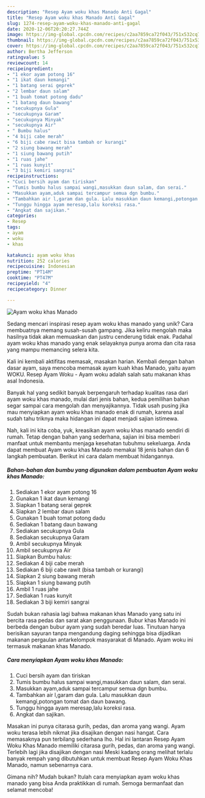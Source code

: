 ```yaml
---
description: "Resep Ayam woku khas Manado Anti Gagal"
title: "Resep Ayam woku khas Manado Anti Gagal"
slug: 1274-resep-ayam-woku-khas-manado-anti-gagal
date: 2020-12-06T20:20:27.744Z
image: https://img-global.cpcdn.com/recipes/c2aa7859ca72f043/751x532cq70/ayam-woku-khas-manado-foto-resep-utama.jpg
thumbnail: https://img-global.cpcdn.com/recipes/c2aa7859ca72f043/751x532cq70/ayam-woku-khas-manado-foto-resep-utama.jpg
cover: https://img-global.cpcdn.com/recipes/c2aa7859ca72f043/751x532cq70/ayam-woku-khas-manado-foto-resep-utama.jpg
author: Bertha Jefferson
ratingvalue: 5
reviewcount: 14
recipeingredient:
- "1 ekor ayam potong 16"
- "1 ikat daun kemangi"
- "1 batang serai geprek"
- "2 lembar daun salam"
- "1 buah tomat potong dadu"
- "1 batang daun bawang"
- "secukupnya Gula"
- "secukupnya Garam"
- "secukupnya Minyak"
- "secukupnya Air"
- " Bumbu halus"
- "4 biji cabe merah"
- "6 biji cabe rawit bisa tambah or kurangi"
- "2 siung bawang merah"
- "1 siung bawang putih"
- "1 ruas jahe"
- "1 ruas kunyit"
- "3 biji kemiri sangrai"
recipeinstructions:
- "Cuci bersih ayam dan tiriskan"
- "Tumis bumbu halus sampai wangi,masukkan daun salam, dan serai."
- "Masukkan ayam,aduk sampai tercampur semua dgn bumbu."
- "Tambahkan air l,garam dan gula. Lalu masukkan daun kemangi,potongan tomat dan daun bawang."
- "Tunggu hingga ayam meresap,lalu koreksi rasa."
- "Angkat dan sajikan."
categories:
- Resep
tags:
- ayam
- woku
- khas

katakunci: ayam woku khas 
nutrition: 252 calories
recipecuisine: Indonesian
preptime: "PT14M"
cooktime: "PT47M"
recipeyield: "4"
recipecategory: Dinner

---
```



![Ayam woku khas Manado](https://img-global.cpcdn.com/recipes/c2aa7859ca72f043/751x532cq70/ayam-woku-khas-manado-foto-resep-utama.jpg)

Sedang mencari inspirasi resep ayam woku khas manado yang unik? Cara membuatnya memang susah-susah gampang. Jika keliru mengolah maka hasilnya tidak akan memuaskan dan justru cenderung tidak enak. Padahal ayam woku khas manado yang enak selayaknya punya aroma dan cita rasa yang mampu memancing selera kita.

Kali ini kembali aktifitas memasak, masakan harian. Kembali dengan bahan dasar ayam, saya mencoba memasak ayam kuah khas Manado, yaitu ayam WOKU. Resep Ayam Woku - Ayam woku adalah salah satu makanan khas asal Indonesia.

Banyak hal yang sedikit banyak berpengaruh terhadap kualitas rasa dari ayam woku khas manado, mulai dari jenis bahan, kedua pemilihan bahan segar sampai cara mengolah dan menyajikannya. Tidak usah pusing jika mau menyiapkan ayam woku khas manado enak di rumah, karena asal sudah tahu triknya maka hidangan ini dapat menjadi sajian istimewa.


Nah, kali ini kita coba, yuk, kreasikan ayam woku khas manado sendiri di rumah. Tetap dengan bahan yang sederhana, sajian ini bisa memberi manfaat untuk membantu menjaga kesehatan tubuhmu sekeluarga. Anda dapat membuat Ayam woku khas Manado memakai 18 jenis bahan dan 6 langkah pembuatan. Berikut ini cara dalam membuat hidangannya.

<!--inarticleads1-->

##### Bahan-bahan dan bumbu yang digunakan dalam pembuatan Ayam woku khas Manado:

1. Sediakan 1 ekor ayam potong 16
1. Gunakan 1 ikat daun kemangi
1. Siapkan 1 batang serai geprek
1. Siapkan 2 lembar daun salam
1. Gunakan 1 buah tomat potong dadu
1. Sediakan 1 batang daun bawang
1. Sediakan secukupnya Gula
1. Sediakan secukupnya Garam
1. Ambil secukupnya Minyak
1. Ambil secukupnya Air
1. Siapkan  Bumbu halus:
1. Sediakan 4 biji cabe merah
1. Sediakan 6 biji cabe rawit (bisa tambah or kurangi)
1. Siapkan 2 siung bawang merah
1. Siapkan 1 siung bawang putih
1. Ambil 1 ruas jahe
1. Sediakan 1 ruas kunyit
1. Sediakan 3 biji kemiri sangrai


Sudah bukan rahasia lagi bahwa makanan khas Manado yang satu ini bercita rasa pedas dan sarat akan penggunaan. Bubur khas Manado ini berbeda dengan bubur ayam yang sudah beredar luas. Tinutuan hanya berisikan sayuran tanpa mengandung daging sehingga bisa dijadikan makanan pergaulan antarkelompok masyarakat di Manado. Ayam woku ini termasuk makanan khas Manado. 

<!--inarticleads2-->

##### Cara menyiapkan Ayam woku khas Manado:

1. Cuci bersih ayam dan tiriskan
1. Tumis bumbu halus sampai wangi,masukkan daun salam, dan serai.
1. Masukkan ayam,aduk sampai tercampur semua dgn bumbu.
1. Tambahkan air l,garam dan gula. Lalu masukkan daun kemangi,potongan tomat dan daun bawang.
1. Tunggu hingga ayam meresap,lalu koreksi rasa.
1. Angkat dan sajikan.


Masakan ini punya citarasa gurih, pedas, dan aroma yang wangi. Ayam woku terasa lebih nikmat jika disajikan dengan nasi hangat. Cara memasaknya pun terbilang sederhana lho. Hal ini lantaran Resep Ayam Woku Khas Manado memiliki citarasa gurih, pedas, dan aroma yang wangi. Terlebih lagi jika disajikan dengan nasi Meski kadang orang melihat terlalu banyak rempah yang dibutuhkan untuk membuat Resep Ayam Woku Khas Manado, namun sebenarnya cara. 

Gimana nih? Mudah bukan? Itulah cara menyiapkan ayam woku khas manado yang bisa Anda praktikkan di rumah. Semoga bermanfaat dan selamat mencoba!
